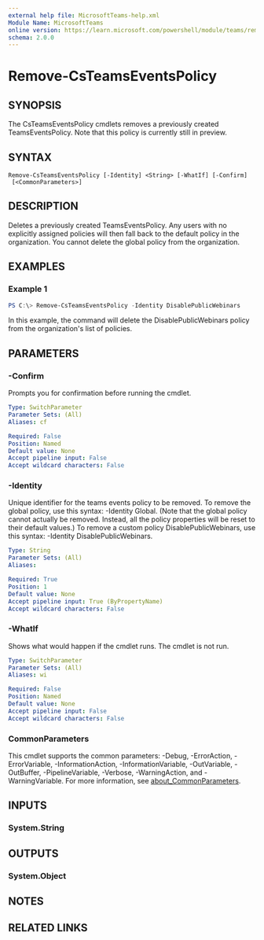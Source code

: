```yaml
---
external help file: MicrosoftTeams-help.xml
Module Name: MicrosoftTeams
online version: https://learn.microsoft.com/powershell/module/teams/remove-csteamseventspolicy
schema: 2.0.0
---
```


# Remove-CsTeamsEventsPolicy

## SYNOPSIS
The CsTeamsEventsPolicy cmdlets removes a previously created TeamsEventsPolicy. Note that this policy is currently still in preview.

## SYNTAX

```
Remove-CsTeamsEventsPolicy [-Identity] <String> [-WhatIf] [-Confirm]
 [<CommonParameters>]
```

## DESCRIPTION
Deletes a previously created TeamsEventsPolicy. Any users with no explicitly assigned policies will then fall back to the default policy in the organization. You cannot delete the global policy from the organization.

## EXAMPLES

### Example 1
```powershell
PS C:\> Remove-CsTeamsEventsPolicy -Identity DisablePublicWebinars
```

In this example, the command will delete the DisablePublicWebinars policy from the organization's list of policies.


## PARAMETERS

### -Confirm
Prompts you for confirmation before running the cmdlet.

```yaml
Type: SwitchParameter
Parameter Sets: (All)
Aliases: cf

Required: False
Position: Named
Default value: None
Accept pipeline input: False
Accept wildcard characters: False
```

### -Identity
Unique identifier for the teams events policy to be removed. To remove the global policy, use this syntax: -Identity Global. (Note that the global policy cannot actually be removed. Instead, all the policy properties will be reset to their default values.) To remove a custom policy DisablePublicWebinars, use this syntax: -Identity DisablePublicWebinars.

```yaml
Type: String
Parameter Sets: (All)
Aliases:

Required: True
Position: 1
Default value: None
Accept pipeline input: True (ByPropertyName)
Accept wildcard characters: False
```

### -WhatIf
Shows what would happen if the cmdlet runs.
The cmdlet is not run.

```yaml
Type: SwitchParameter
Parameter Sets: (All)
Aliases: wi

Required: False
Position: Named
Default value: None
Accept pipeline input: False
Accept wildcard characters: False
```

### CommonParameters
This cmdlet supports the common parameters: -Debug, -ErrorAction, -ErrorVariable, -InformationAction, -InformationVariable, -OutVariable, -OutBuffer, -PipelineVariable, -Verbose, -WarningAction, and -WarningVariable. For more information, see [about_CommonParameters](https://go.microsoft.com/fwlink/?LinkID=113216).


## INPUTS

### System.String

## OUTPUTS

### System.Object
## NOTES

## RELATED LINKS
